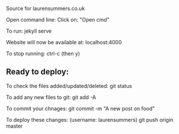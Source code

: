 Source for laurensummers.co.uk

Open command line:
    Click on: "Open cmd"
    
To run:
    jekyll serve

Website will now be available at:
    localhost:4000

To stop running:
    ctrl-c (then y)

## Ready to deploy:

To check the files added/updated/deleted:
    git status

To add any new files to git:
    git add -A
    
To commit your chnages:
    git commit -m "A new post on food"
    
To deploy these changes: (username: laurensummers)
    git push origin master
    
